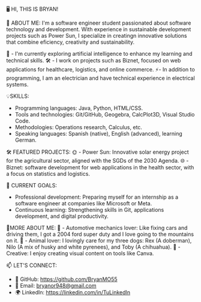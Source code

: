 🖥️ HI, THIS IS BRYAN!

 🚀 ABOUT ME:
I'm a software engineer student passionated about software technology and development. With experience in sustainable development projects such as Power Sun, I specialize in creatingn innovative solutions that combine eficiency, creativity and sustainability.

🌱 - I'm currently exploring artificial intelligence to enhance my learning and technical skills. 
🛠️ - I work on projects such as Biznet, focused on web applications for healthcare, logistics, and online commerce.
⚡- In addition to programming, I am an electrician and have technical experience in electrical systems.

 💡SKILLS:
- Programming languages: Java, Python, HTML/CSS.
- Tools and technologies: Git/GitHub, Geogebra, CalcPlot3D, Visual Studio Code.
- Methodologies: Operations research, Calculus, etc.
- Speaking languages: Spanish (native), English (advanced), learning German.

 🛠️ FEATURED PROJECTS:
🌞 - Power Sun: Innovative solar energy project for the agricultural sector, aligned with the SGDs of the 2030 Agenda.
🌐 - Biznet: software development for web applications in the health sector, with a focus on statistics and logistics.

 🎯 CURRENT GOALS:
- Professional development: Preparing myself for an internship as a software engineer at companies like Microsoft or Meta.
- Continuous learning: Strengthening skills in Git, applications development, and digital productivity.

 🌟MORE ABOUT ME:
🚗 - Automotive mechanics lover: Like fixing cars and driving them, I got a 2004 ford super duty and I love going to the mountains on it.
🐾 - Animal lover: I lovingly care for my three dogs: Rex (A doberman), Nilo (A mix of husky and white pyrenees), and Toby (A chihuahua).
🎨 - Creative: I enjoy creating visual content on tools like Canva.

📫 LET'S CONNECT:
- 🐙 GitHub: https://github.com/BryanMO55
- 📧 Email: bryanor948@gmail.com
- 🌍 LinkedIn: https://linkedin.com/in/TuLinkedIn

